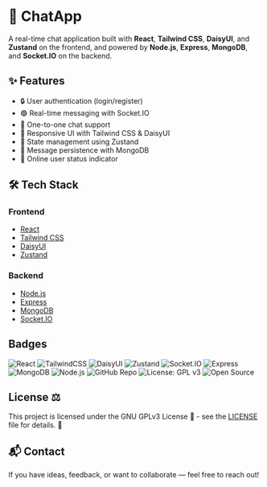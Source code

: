 # 💬 ChatApp

A real-time chat application built with **React**, **Tailwind CSS**, **DaisyUI**, and **Zustand** on the frontend, and powered by **Node.js**, **Express**, **MongoDB**, and **Socket.IO** on the backend.

## ✨ Features

- 🔒 User authentication (login/register)
- 🟢 Real-time messaging with Socket.IO
- 👥 One-to-one chat support
- 📱 Responsive UI with Tailwind CSS & DaisyUI
- 🧠 State management using Zustand
- 💾 Message persistence with MongoDB
- 👀 Online user status indicator

## 🛠️ Tech Stack

### Frontend
- [React](https://reactjs.org/)
- [Tailwind CSS](https://tailwindcss.com/)
- [DaisyUI](https://daisyui.com/)
- [Zustand](https://zustand-demo.pmnd.rs/)

### Backend
- [Node.js](https://nodejs.org/)
- [Express](https://expressjs.com/)
- [MongoDB](https://www.mongodb.com/)
- [Socket.IO](https://socket.io/)

## Badges

![React](https://img.shields.io/badge/React-20232A?style=for-the-badge&logo=react&logoColor=61DAFB)
![TailwindCSS](https://img.shields.io/badge/TailwindCSS-38B2AC?style=for-the-badge&logo=tailwind-css&logoColor=white)
![DaisyUI](https://img.shields.io/badge/DaisyUI-%236B46C1?style=for-the-badge&logo=daisyui&logoColor=white)
![Zustand](https://img.shields.io/badge/Zustand-2C2C2C?style=for-the-badge&logo=zustand&logoColor=white)
![Socket.IO](https://img.shields.io/badge/Socket.IO-black?style=for-the-badge&logo=socket.io&logoColor=white)
![Express](https://img.shields.io/badge/Express.js-404D59?style=for-the-badge)
![MongoDB](https://img.shields.io/badge/MongoDB-4EA94B?style=for-the-badge&logo=mongodb&logoColor=white)
![Node.js](https://img.shields.io/badge/Node.js-339933?style=for-the-badge&logo=nodedotjs&logoColor=white)
![GitHub Repo](https://img.shields.io/badge/Repo-ChatApp-181717?style=for-the-badge&logo=github)
![License: GPL v3](https://img.shields.io/badge/License-GPLv3-blue?style=for-the-badge&logo=gnu)
![Open Source](https://img.shields.io/badge/Open%20Source-%E2%9D%A4-red?style=for-the-badge)   

## License ⚖️
This project is licensed under the GNU GPLv3 License 📝 - see the [LICENSE](LICENSE) file for details. 📂

## 📬 Contact
If you have ideas, feedback, or want to collaborate — feel free to reach out!


